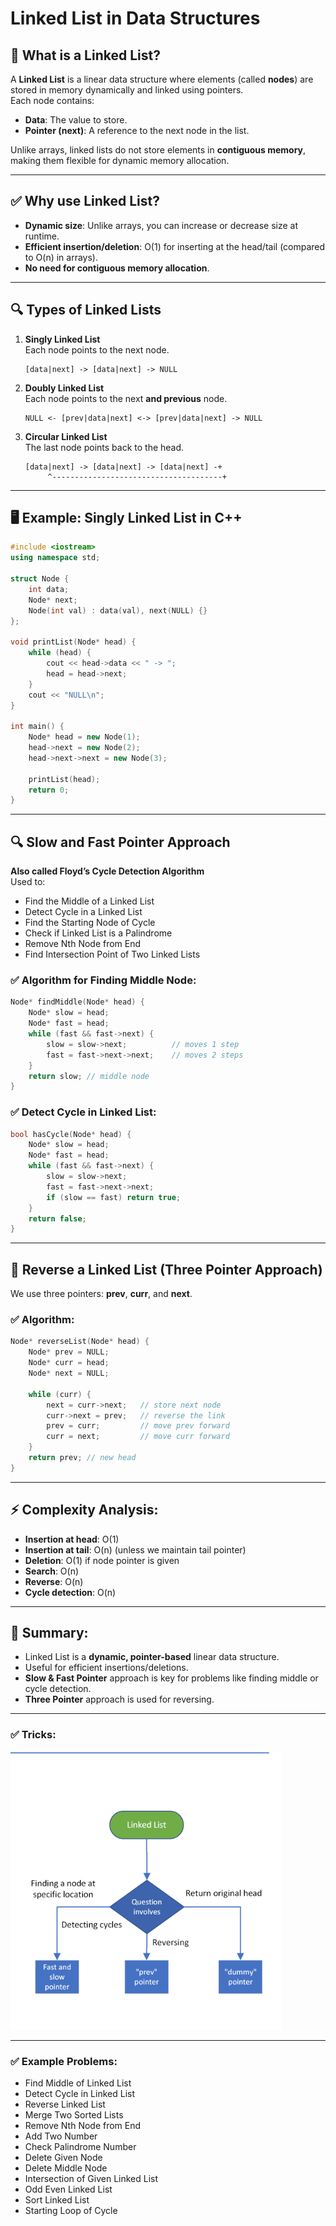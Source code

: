 # Linked List in Data Structures

## 📌 What is a Linked List?
A **Linked List** is a linear data structure where elements (called **nodes**) are stored in memory dynamically and linked using pointers.  
Each node contains:
- **Data**: The value to store.
- **Pointer (next)**: A reference to the next node in the list.

Unlike arrays, linked lists do not store elements in **contiguous memory**, making them flexible for dynamic memory allocation.

---

## ✅ Why use Linked List?
- **Dynamic size**: Unlike arrays, you can increase or decrease size at runtime.
- **Efficient insertion/deletion**: O(1) for inserting at the head/tail (compared to O(n) in arrays).
- **No need for contiguous memory allocation**.

---

## 🔍 Types of Linked Lists
1. **Singly Linked List**  
   Each node points to the next node.
   ```
   [data|next] -> [data|next] -> NULL
   ```

2. **Doubly Linked List**  
   Each node points to the next **and previous** node.
   ```
   NULL <- [prev|data|next] <-> [prev|data|next] -> NULL
   ```

3. **Circular Linked List**  
   The last node points back to the head.
   ```
   [data|next] -> [data|next] -> [data|next] -+
        ^--------------------------------------+
   ```

---

## 🖥 Example: Singly Linked List in C++
```cpp
#include <iostream>
using namespace std;

struct Node {
    int data;
    Node* next;
    Node(int val) : data(val), next(NULL) {}
};

void printList(Node* head) {
    while (head) {
        cout << head->data << " -> ";
        head = head->next;
    }
    cout << "NULL\n";
}

int main() {
    Node* head = new Node(1);
    head->next = new Node(2);
    head->next->next = new Node(3);

    printList(head);
    return 0;
}
```

---

## 🔍 Slow and Fast Pointer Approach
**Also called Floyd’s Cycle Detection Algorithm**  
Used to:
- Find the Middle of a Linked List
- Detect Cycle in a Linked List
- Find the Starting Node of Cycle
- Check if Linked List is a Palindrome
- Remove Nth Node from End
- Find Intersection Point of Two Linked Lists


### ✅ Algorithm for Finding Middle Node:
```cpp
Node* findMiddle(Node* head) {
    Node* slow = head;
    Node* fast = head;
    while (fast && fast->next) {
        slow = slow->next;          // moves 1 step
        fast = fast->next->next;    // moves 2 steps
    }
    return slow; // middle node
}
```

### ✅ Detect Cycle in Linked List:
```cpp
bool hasCycle(Node* head) {
    Node* slow = head;
    Node* fast = head;
    while (fast && fast->next) {
        slow = slow->next;
        fast = fast->next->next;
        if (slow == fast) return true;
    }
    return false;
}
```

---

## 🔄 Reverse a Linked List (Three Pointer Approach)
We use three pointers: **prev**, **curr**, and **next**.

### ✅ Algorithm:
```cpp
Node* reverseList(Node* head) {
    Node* prev = NULL;
    Node* curr = head;
    Node* next = NULL;

    while (curr) {
        next = curr->next;   // store next node
        curr->next = prev;   // reverse the link
        prev = curr;         // move prev forward
        curr = next;         // move curr forward
    }
    return prev; // new head
}
```

---

## ⚡ Complexity Analysis:
- **Insertion at head**: O(1)
- **Insertion at tail**: O(n) (unless we maintain tail pointer)
- **Deletion**: O(1) if node pointer is given
- **Search**: O(n)
- **Reverse**: O(n)
- **Cycle detection**: O(n)

---

## 📌 Summary:
- Linked List is a **dynamic, pointer-based** linear data structure.
- Useful for efficient insertions/deletions.
- **Slow & Fast Pointer** approach is key for problems like finding middle or cycle detection.
- **Three Pointer** approach is used for reversing.

---

### ✅ Tricks:

![Linked List Diagram](image.png)

---

### ✅ Example Problems:
- Find Middle of Linked List
- Detect Cycle in Linked List
- Reverse Linked List
- Merge Two Sorted Lists
- Remove Nth Node from End
- Add Two Number
- Check Palindrome Number
- Delete Given Node
- Delete Middle Node
- Intersection of Given Linked List
- Odd Even Linked List
- Sort Linked List
- Starting Loop of Cycle
